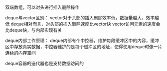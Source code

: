 双端数组，可以对头进行插入删除操作

deque与vector区别：
    vector对于头部的插入删除效率低，数据量越大，效率越低
    deque相对而言，对头部的插入删除速度比vector快
    vector访问元素的速度会比deque快，与内部实现有关

deque内部工作原理：
    deque内部有个中控器，维护每段缓冲区中的内容，缓冲区中存放真实数据，中控器维护的是每个缓冲区的地址，使得使用deque时像一片连续的内存空间

deque容器的迭代器也是支持数据访问的